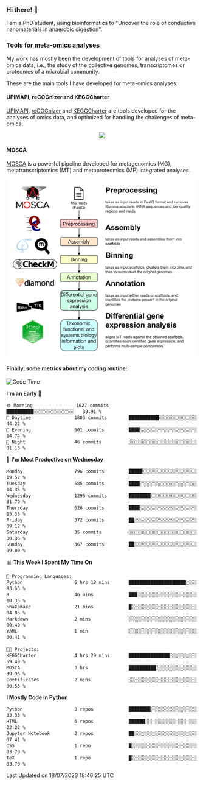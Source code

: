 ### Hi there! 👋

I am a PhD student, using bioinformatics to "Uncover the role of conductive nanomaterials in anaerobic digestion".

### Tools for meta-omics analyses

My work has mostly been the development of tools for analyses of meta-omics data, i.e., the study of the collective genomes, transcriptomes or proteomes of a microbial community.

These are the main tools I have developed for meta-omics analyses:

#### UPIMAPI, reCOGnizer and KEGGCharter

[UPIMAPI](https://github.com/iquasere/UPIMAPI), [reCOGnizer](https://github.com/iquasere/reCOGnizer) and [KEGGCharter](https://github.com/iquasere/KEGGCharter) are tools developed for the analyses of omics data, and optimized for handling the challenges of meta-omics.

<p align="center">
    <img src="assets/annotation_paper.png">
</p>

#### MOSCA

[MOSCA](https://github.com/iquasere/MOSCA) is a powerful pipeline developed for metagenomics (MG), metatranscriptomics (MT) and metaproteomics (MP) integrated analyses.

<p align="center">
    <img src="assets/mosca_workflow.png" align="center" width="700">
</p>


#### Finally, some metrics about my coding routine:

<!--START_SECTION:waka-->
![Code Time](http://img.shields.io/badge/Code%20Time-625%20hrs%201%20min-blue)

**I'm an Early 🐤** 

```text
🌞 Morning                1627 commits        ██████████░░░░░░░░░░░░░░░   39.91 % 
🌆 Daytime                1803 commits        ███████████░░░░░░░░░░░░░░   44.22 % 
🌃 Evening                601 commits         ████░░░░░░░░░░░░░░░░░░░░░   14.74 % 
🌙 Night                  46 commits          ░░░░░░░░░░░░░░░░░░░░░░░░░   01.13 % 
```
📅 **I'm Most Productive on Wednesday** 

```text
Monday                   796 commits         █████░░░░░░░░░░░░░░░░░░░░   19.52 % 
Tuesday                  585 commits         ████░░░░░░░░░░░░░░░░░░░░░   14.35 % 
Wednesday                1296 commits        ████████░░░░░░░░░░░░░░░░░   31.79 % 
Thursday                 626 commits         ████░░░░░░░░░░░░░░░░░░░░░   15.35 % 
Friday                   372 commits         ██░░░░░░░░░░░░░░░░░░░░░░░   09.12 % 
Saturday                 35 commits          ░░░░░░░░░░░░░░░░░░░░░░░░░   00.86 % 
Sunday                   367 commits         ██░░░░░░░░░░░░░░░░░░░░░░░   09.00 % 
```


📊 **This Week I Spent My Time On** 

```text
💬 Programming Languages: 
Python                   6 hrs 18 mins       █████████████████████░░░░   83.63 % 
R                        46 mins             ███░░░░░░░░░░░░░░░░░░░░░░   10.35 % 
Snakemake                21 mins             █░░░░░░░░░░░░░░░░░░░░░░░░   04.85 % 
Markdown                 2 mins              ░░░░░░░░░░░░░░░░░░░░░░░░░   00.49 % 
YAML                     1 min               ░░░░░░░░░░░░░░░░░░░░░░░░░   00.41 % 

🐱‍💻 Projects: 
KEGGCharter              4 hrs 29 mins       ███████████████░░░░░░░░░░   59.49 % 
MOSCA                    3 hrs               ██████████░░░░░░░░░░░░░░░   39.96 % 
Certificates             2 mins              ░░░░░░░░░░░░░░░░░░░░░░░░░   00.55 % 
```

**I Mostly Code in Python** 

```text
Python                   9 repos             ████████░░░░░░░░░░░░░░░░░   33.33 % 
HTML                     6 repos             ██████░░░░░░░░░░░░░░░░░░░   22.22 % 
Jupyter Notebook         2 repos             ██░░░░░░░░░░░░░░░░░░░░░░░   07.41 % 
CSS                      1 repo              █░░░░░░░░░░░░░░░░░░░░░░░░   03.70 % 
TeX                      1 repo              █░░░░░░░░░░░░░░░░░░░░░░░░   03.70 % 
```




 Last Updated on 18/07/2023 18:46:25 UTC
<!--END_SECTION:waka-->
